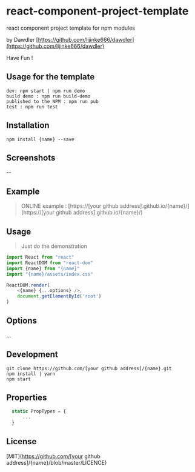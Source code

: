 # react-component-project-template
react component project template for npm modules  <br/>

by Dawdler [https://github.com/lijinke666/dawdler](https://github.com/lijinke666/dawdler) <br/>

Have Fun ! 


## Usage for the template
```
dev: npm start | npm run demo
build demo : npm run build-demo
published to the NPM : npm run pub
test : npm run test
```

## Installation
```
npm install {name} --save
```

## Screenshots
--


## Example
> ONLINE example :  [https://[your github address].github.io/{name}/](https://[your github address].github.io/{name}/)

## Usage
> Just do the demonstration

```jsx
import React from "react"
import ReactDOM from "react-dom"
import {name} from "{name}"
import "{name}/assets/index.css"

ReactDOM.render(
    <{name} {...options} />,
    document.getElementById('root')
)
```

## Options
...


## Development
```
git clone https://github.com/[your github address]/{name}.git
npm install | yarn 
npm start
```

## Properties

```jsx
  static PropTypes = {
      ...
  }
```


## License
[MIT](https://github.com/[your github address]/{name}/blob/master/LICENCE)
